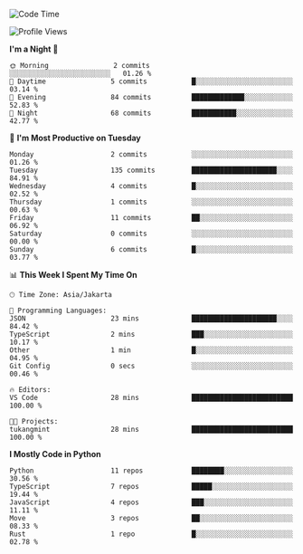 <!--START_SECTION:waka-->
![Code Time](http://img.shields.io/badge/Code%20Time-1%2C719%20hrs%2059%20mins-blue)

![Profile Views](http://img.shields.io/badge/Profile%20Views-1-blue)

**I'm a Night 🦉** 

```text
🌞 Morning                2 commits           ░░░░░░░░░░░░░░░░░░░░░░░░░   01.26 % 
🌆 Daytime                5 commits           █░░░░░░░░░░░░░░░░░░░░░░░░   03.14 % 
🌃 Evening                84 commits          █████████████░░░░░░░░░░░░   52.83 % 
🌙 Night                  68 commits          ███████████░░░░░░░░░░░░░░   42.77 % 
```
📅 **I'm Most Productive on Tuesday** 

```text
Monday                   2 commits           ░░░░░░░░░░░░░░░░░░░░░░░░░   01.26 % 
Tuesday                  135 commits         █████████████████████░░░░   84.91 % 
Wednesday                4 commits           █░░░░░░░░░░░░░░░░░░░░░░░░   02.52 % 
Thursday                 1 commits           ░░░░░░░░░░░░░░░░░░░░░░░░░   00.63 % 
Friday                   11 commits          ██░░░░░░░░░░░░░░░░░░░░░░░   06.92 % 
Saturday                 0 commits           ░░░░░░░░░░░░░░░░░░░░░░░░░   00.00 % 
Sunday                   6 commits           █░░░░░░░░░░░░░░░░░░░░░░░░   03.77 % 
```


📊 **This Week I Spent My Time On** 

```text
🕑︎ Time Zone: Asia/Jakarta

💬 Programming Languages: 
JSON                     23 mins             █████████████████████░░░░   84.42 % 
TypeScript               2 mins              ███░░░░░░░░░░░░░░░░░░░░░░   10.17 % 
Other                    1 min               █░░░░░░░░░░░░░░░░░░░░░░░░   04.95 % 
Git Config               0 secs              ░░░░░░░░░░░░░░░░░░░░░░░░░   00.46 % 

🔥 Editors: 
VS Code                  28 mins             █████████████████████████   100.00 % 

🐱‍💻 Projects: 
tukangmint               28 mins             █████████████████████████   100.00 % 
```

**I Mostly Code in Python** 

```text
Python                   11 repos            ████████░░░░░░░░░░░░░░░░░   30.56 % 
TypeScript               7 repos             █████░░░░░░░░░░░░░░░░░░░░   19.44 % 
JavaScript               4 repos             ███░░░░░░░░░░░░░░░░░░░░░░   11.11 % 
Move                     3 repos             ██░░░░░░░░░░░░░░░░░░░░░░░   08.33 % 
Rust                     1 repo              █░░░░░░░░░░░░░░░░░░░░░░░░   02.78 % 
```




<!--END_SECTION:waka-->
